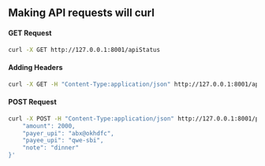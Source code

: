 ## Making API requests will curl

#### GET Request
```bash
curl -X GET http://127.0.0.1:8001/apiStatus
```

#### Adding Headers
```bash
curl -X GET -H "Content-Type:application/json" http://127.0.0.1:8001/apiStatus
```


#### POST Request
```bash
curl -X POST -H "Content-Type:application/json" http://127.0.0.1:8001/payments -d '{
    "amount": 2000,
    "payer_upi": "abx@okhdfc",
    "payee_upi": "qwe-sbi",
    "note": "dinner"
}'
```
